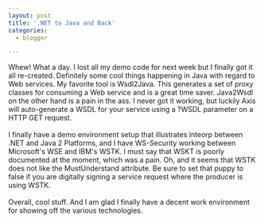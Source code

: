 ```yaml
---
layout: post
title: '.NET to Java and Back'
categories:
  - blogger

---
```


Whew! What a day.  I lost all my demo code for next week but I finally got it all re-created.  Definitely some cool things happening in Java with regard to Web services.  My favorite tool is Wsdl2Java.  This generates a set of proxy classes for consuming a Web service and is a great time saver.  Java2Wsdl on the other hand is a pain in the ass.  I never got it working, but luckily Axis will auto-generate a WSDL for your service using a ?WSDL parameter on a HTTP GET request.
<br />
<br />I finally have a demo environment setup that illustrates inteorp between .NET and Java 2 Platforms, and I have WS-Security working between Microsoft's WSE and IBM's WSTK.  I must say that WSKT is poorly documented at the moment, which was a pain.  Oh, and it seems that WSTK does not like the MustUnderstand attribute.  Be sure to set that puppy to false if you are digitally signing a service request where the producer is using WSTK.
<br />
<br />Overall, cool stuff.  And I am glad I finally have a decent work environment for showing off the various technologies.
